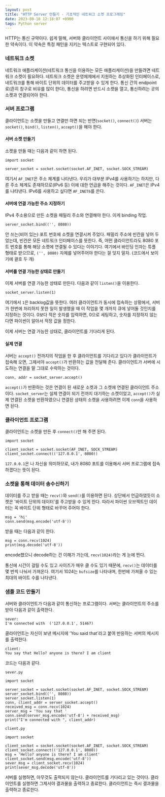 ```yaml
---
layout: post
title: "HTTP Server 만들기 - 기초적인 네트워크 소켓 프로그래밍"
date: 2023-09-18 12:18:07 +0900
tags: Python server
---
```


HTTP는 통신 규약이다. 쉽게 말해, 서버와 클라이언트 사이에서 통신을 하기 위해 필요한 약속이다. 이 약속은 특정 패턴을 지키는 텍스트로 구현되어 있다.

### 네트워크 소켓

네트워크 애플리케이션(네트워크 통신을 이용하는 모든 애플리케이션)을 만들려면 네트워크 소켓이 필요하다. 네트워크 소켓은 운영체제에서 지원하는 추상화된 인터페이스로, 네트워크를 통해 바이트 단위의 데이터를 주고받을 수 있게 한다. 통신 간의 endpoint로(흔히 창구로 비유를 많이 한다), 통신을 하려면 반드시 소켓을 열고, 통신하려는 곳의 소켓과 연결되어야 한다.

### 서버 프로그램

클라이언트는 소켓을 만들고 연결만 하면 되는 반면(`socket()`, `connect()`) 서버는 `socket()`, `bind()`, `listen()`, `accept()`을 해야 한다.

#### 서버 소켓 만들기

소켓을 만들 때는 다음과 같이 하면 된다.

```
import socket

server_socket = socket.socket(socket.AF_INET, socket.SOCK_STREAM)
```

여기서 `AF_INET`은 주소 체계를 나타낸다. 우리가 대부분 IPv4를 사용하기는 하지만, 다른 주소 체계도 존재하므로(IPv6 등) 이에 대한 언급을 해주는 것이다. `AF_INET`은 IPv4를 나타낸다. IPv6를 사용하고 싶다면 `AF_INET6`를 쓴다.

#### 서버에 연결 가능한 주소 지정하기

IPv4 주소용으로 만든 소켓을 패밀리 주소와 연결해야 한다. 이게 binding 작업.

```
server_socket.bind(('', 8080))
```

안 쓰는(비어 있는) 포트 번호에 소켓을 연결시켜 주었다. 패밀리 주소에 빈칸을 넣어 두었는데, 빈칸은 모든 네트워크 인터페이스를 뜻한다. 즉, 어떤 클라이언트라도 8080 포트 번호를 통해 해당 소켓에 연결될 수 있다는 이야기다. 여기에서 바인딩 인자는 튜플 형태로 받으므로, `('', 8080)` 자체를 넣어주어야 한다는 걸 잊지 말자. (코드에서 보이기에 괄호 두 개)

#### 서버를 연결 가능한 상태로 만들기

이제 서버를 연결 가능한 상태로 만든다. 다음과 같이 `listen()`을 이용한다.

```
socket_server.listen(1)
```

여기에서 `1`은 backlog값을 뜻한다. 여러 클라이언트가 동시에 접속하는 상황에서, 서버가 한번에 처리하지 못한 일이 발생했을 때 이 작업을 몇 개까지 큐에 넣어둘 것인지를 지정하는 것이다. 0보다 적은 숫자를 입력하면, 0으로 세팅하고, 숫자를 지정하지 않는다면 파이썬이 알아서 적정 값을 정한다.

이제 서버는 연결 가능한 상태로, 클라이언트를 기다리게 된다.

#### 실제 연결

서버는 `accept()` 전까지의 작업을 한 후 클라이언트를 기다리고 있다가 클라이언트가 접속해 오면, 그제서야 `accept()`가 반환하는 값을 전달해 준다. 클라이언트가 서버에 시도하는 연결을 말 그대로 수락하는 것이다.

```
conn, addr = socket_server.accept()
```

`accept()`가 반환하는 것은 연결이 된 새로운 소켓과 그 소켓에 연결된 클라이언트 주소이다. `socket_server`는 실제 연결이 되기 전까지 대기하는 소켓이었고, `accept()`가 실제 연결된 소켓을 반환하였으니 연결된 상태의 소켓을 사용하려면 이제 `conn`을 사용하면 된다.

### 클라이언트 프로그램

클라이언트는 소켓을 만든 후 `connect()`만 해 주면 된다.

```
import socket

client_socket = socket.socket(AF_INET, SOCK_STREAM)
client_socket.connect(('127.0.0.1', 8080))
```

`127.0.0.1`은 나 자신을 의미하므로, 내가 8080 포트를 이용해서 서버 프로그램에 접속하겠다는 뜻이 된다.

### 소켓을 통해 데이터 송수신하기

데이터를 주고 받을 때는 `recv()`와 `send()`를 이용하면 된다. 상단에서 언급하였듯이 소켓은 '바이트 단위의 데이터'를 주고받을 수 있게 한다. 따라서 파이썬 오브젝트인 데이터는 꼭 바이트 단위 형태로 바꾸어 주어야 한다.

```
msg = 'hi'
conn.send(msg.encode('utf-8'))
```

받을 때는 다음과 같이 한다.

```
msg = conn.recv(1024)
print(msg.decode('utf-8'))
```

encode했으니 decode하는 건 이해가 가는데, `recv(1024)`라는 게 눈에 띈다.

통신에 시간이 걸릴 수도 있고 사이즈가 매우 클 수도 있기 때문에, `recv()`는 데이터를 몇 번씩 나눠서 가져온다. 여기서 1024는 `bufsize`를 나타내며, 한번에 가져올 수 있는 최대의 바이트 수를 나타낸다.

### 샘플 코드 만들기

서버와 클라이언트가 다음과 같이 통신하는 프로그램이다. 서버는 클라이언트의 주소를 받아 다음과 같이 출력한다.

```
sever:
I'm connected with  ('127.0.0.1', 51467)
```

클라이언트는 자신이 보낸 메시지에 'You said that'라고 붙여 반응하는 서버의 메시지를 출력한다.

```
client:
You say that Hello? anyone is there? I am client
```

코드는 다음과 같다.

```
sever.py

import socket

server_socket = socket.socket(socket.AF_INET, socket.SOCK_STREAM)
server_socket.bind(('', 8080))
server_socket.listen(1)
conn, client_addr = server_socket.accept()
received_msg = conn.recv(1024)
server_msg = 'You say that '
conn.send(server_msg.encode('utf-8') + received_msg)
print("I'm connected with ", client_addr)
```

```
client.py

import socket

client_socket = socket.socket(socket.AF_INET, socket.SOCK_STREAM)
client_socket.connect(('127.0.0.1', 8080))
msg = 'Hello? anyone is there? I am client'
client_socket.send(msg.encode('utf-8'))
sever_msg = client_socket.recv(1024)
print(sever_msg.decode('utf-8'))

```

서버를 실행하면, 아무것도 출력되지 않는다. 클라이언트를 기다리고 있는 것이다. 클라이언트를 실행하면 그제서야 결과물을 출력하고 종료한다. 클라이언트는 즉시 결과물을 출력하고 종료한다.
